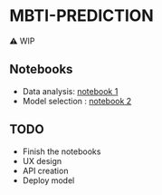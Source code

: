 # MBTI-PREDICTION

:warning: WIP

## Notebooks
- Data analysis: [notebook 1](notebooks/Data&#32;analysis.ipynb)
- Model selection : [notebook 2](notebooks/Model&#32;selection.ipynb)

## TODO
- Finish the notebooks
- UX design
- API creation
- Deploy model